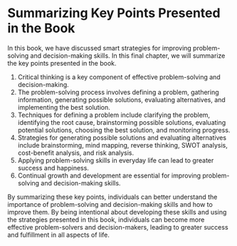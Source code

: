 Summarizing Key Points Presented in the Book
====================================================================

In this book, we have discussed smart strategies for improving problem-solving and decision-making skills. In this final chapter, we will summarize the key points presented in the book.

1. Critical thinking is a key component of effective problem-solving and decision-making.
2. The problem-solving process involves defining a problem, gathering information, generating possible solutions, evaluating alternatives, and implementing the best solution.
3. Techniques for defining a problem include clarifying the problem, identifying the root cause, brainstorming possible solutions, evaluating potential solutions, choosing the best solution, and monitoring progress.
4. Strategies for generating possible solutions and evaluating alternatives include brainstorming, mind mapping, reverse thinking, SWOT analysis, cost-benefit analysis, and risk analysis.
5. Applying problem-solving skills in everyday life can lead to greater success and happiness.
6. Continual growth and development are essential for improving problem-solving and decision-making skills.

By summarizing these key points, individuals can better understand the importance of problem-solving and decision-making skills and how to improve them. By being intentional about developing these skills and using the strategies presented in this book, individuals can become more effective problem-solvers and decision-makers, leading to greater success and fulfillment in all aspects of life.


